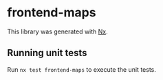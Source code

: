 # frontend-maps

This library was generated with [Nx](https://nx.dev).

## Running unit tests

Run `nx test frontend-maps` to execute the unit tests.
